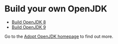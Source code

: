 # Build your own OpenJDK

* [Build OpenJDK 8](build_openjdk_8.md)
* [Build OpenJDK 9](build_openjdk_9.md)

Go to the [Adopt OpenJDK homepage](https://java.net/projects/adoptopenjdk/pages/AdoptOpenJDK) to find out more.